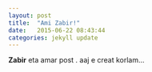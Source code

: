 ```yaml
---
layout: post
title:  "Ami Zabir!"
date:   2015-06-22 08:43:44
categories: jekyll update
---
```


**Zabir** eta amar post . aaj e creat korlam... 